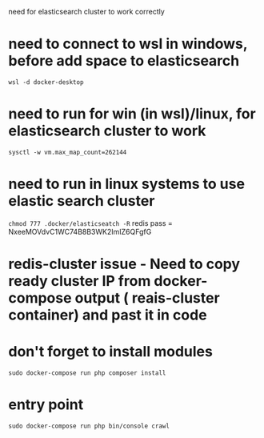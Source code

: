 need for elasticsearch cluster to work correctly

# need to connect to wsl in windows, before add space to elasticsearch
`wsl -d docker-desktop`

# need to run for win (in wsl)/linux, for elasticsearch cluster to work
`sysctl -w vm.max_map_count=262144`

# need to run in linux systems to use elastic search cluster
`chmod 777 .docker/elasticseatch -R`
redis pass = NxeeMOVdvC1WC74B8B3WK2ImIZ6QFgfG

# redis-cluster issue - Need to copy ready cluster IP from docker-compose output ( reais-cluster container) and past it in code

# don't forget to install modules
`sudo docker-compose run php composer install`

# entry point
`sudo docker-compose run php bin/console crawl`
